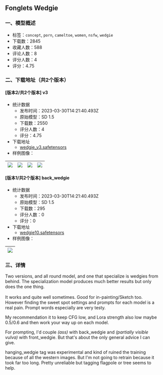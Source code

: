 ## Fonglets Wedgie
### 一、模型概述

- 标签：`concept`, `porn`, `cameltoe`, `women`, `nsfw`, `wedgie`
- 下载数：2845
- 收藏人数：588
- 评论人数：8
- 评分人数：4
- 评分：4.75

### 二、下载地址（共2个版本）

#### [版本2/共2个版本] v3

- 统计数据
  - 发布时间：2023-03-30T14:21:40.493Z
  - 原始模型：SD 1.5
  - 下载数：2550
  - 评分人数：4
  - 评分：4.75
- 下载地址
  - [wedgie_v3.safetensors](https://civitai.com/api/download/models/29987)
- 样例图像：

| <img src="https://image.civitai.com/xG1nkqKTMzGDvpLrqFT7WA/454a09bb-aaf6-441b-3ebb-0212871b9900/width=450/340179.jpeg" /> | <img src="https://image.civitai.com/xG1nkqKTMzGDvpLrqFT7WA/1318ad2d-c252-4f3f-5276-6815a5239d00/width=450/340187.jpeg" /> | <img src="https://image.civitai.com/xG1nkqKTMzGDvpLrqFT7WA/92613e64-ba78-4e84-bb49-71bc23a61300/width=450/340186.jpeg" /> | <img src="https://image.civitai.com/xG1nkqKTMzGDvpLrqFT7WA/adec72c8-db53-43b7-90ce-da172ab5c500/width=450/340185.jpeg" /> |
| ---- | ---- | ---- | ---- |

#### [版本1/共2个版本] back_wedgie

- 统计数据
  - 发布时间：2023-03-30T14:21:40.493Z
  - 原始模型：SD 1.5
  - 下载数：295
  - 评分人数：0
  - 评分：0
- 下载地址
  - [wedgie10.safetensors](https://civitai.com/api/download/models/31680)
- 样例图像：

| <img src="https://image.civitai.com/xG1nkqKTMzGDvpLrqFT7WA/99820638-a735-4642-bfc8-d71a5f132e00/width=450/360647.jpeg" /> |
| ---- |


### 三、详情
<p>Two versions, and all round model, and one that specialize is wedgies from behind. The specialization model produces much better results but only does the one thing.<br /><br />It works and quite well sometimes. Good for in-painting/Sketch too. However finding the sweet spot settings and prompts for each model is a real pain. Prompt words especially are very testy.</p><p>My recommendation it to keep CFG low, and Lora strength also low maybe 0.5/0.6 and then work your way up on each model.</p><p>For prompting, I'd couple <em>(ass)</em> with back_wedgie and <em>(partially visible vulva)</em> with front_wedgie. But that's about the only general advice I can give.</p><p>hanging_wedgie tag was experimental and kind of ruined the training because of all the western images. But I'm not going to retrain because it took far too long. Pretty unreliable but tagging flagpole or tree seems to help.</p>